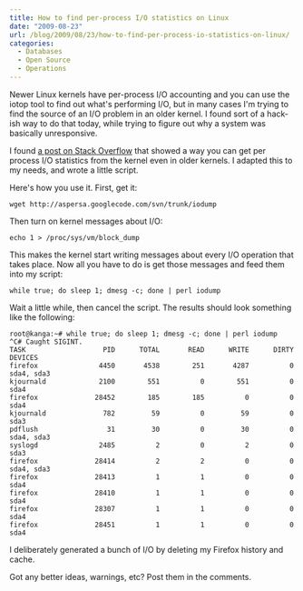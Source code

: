 ```yaml
---
title: How to find per-process I/O statistics on Linux
date: "2009-08-23"
url: /blog/2009/08/23/how-to-find-per-process-io-statistics-on-linux/
categories:
  - Databases
  - Open Source
  - Operations
---
```

Newer Linux kernels have per-process I/O accounting and you can use the iotop tool to find out what's performing I/O, but in many cases I'm trying to find the source of an I/O problem in an older kernel. I found sort of a hack-ish way to do that today, while trying to figure out why a system was basically unresponsive.

I found [a post on Stack Overflow](http://stackoverflow.com/questions/249570/) that showed a way you can get per process I/O statistics from the kernel even in older kernels. I adapted this to my needs, and wrote a little script.

Here's how you use it. First, get it:

```
wget http://aspersa.googlecode.com/svn/trunk/iodump
```

Then turn on kernel messages about I/O:

```
echo 1 > /proc/sys/vm/block_dump
```

This makes the kernel start writing messages about every I/O operation that takes place. Now all you have to do is get those messages and feed them into my script:

```
while true; do sleep 1; dmesg -c; done | perl iodump
```

Wait a little while, then cancel the script. The results should look something like the following:

```
root@kanga:~# while true; do sleep 1; dmesg -c; done | perl iodump
^C# Caught SIGINT.
TASK                   PID      TOTAL       READ      WRITE      DIRTY DEVICES
firefox               4450       4538        251       4287          0 sda4, sda3
kjournald             2100        551          0        551          0 sda4
firefox              28452        185        185          0          0 sda4
kjournald              782         59          0         59          0 sda3
pdflush                 31         30          0         30          0 sda4, sda3
syslogd               2485          2          0          2          0 sda3
firefox              28414          2          2          0          0 sda4, sda3
firefox              28413          1          1          0          0 sda4
firefox              28410          1          1          0          0 sda4
firefox              28307          1          1          0          0 sda4
firefox              28451          1          1          0          0 sda4
```

I deliberately generated a bunch of I/O by deleting my Firefox history and cache.

Got any better ideas, warnings, etc? Post them in the comments.


